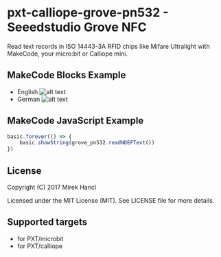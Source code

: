 # pxt-calliope-grove-pn532 - Seeedstudio Grove NFC

Read text records in ISO 14443-3A RFID chips like Mifare Ultralight with MakeCode, your micro:bit or Calliope mini.

## MakeCode Blocks Example
* English
![alt text](https://github.com/infchem/pxt-calliope-grove-pn532/raw/master/mc_example_.png "MakeCode Blocks Example English")
* German 
![alt text](https://github.com/infchem/pxt-calliope-grove-pn532/raw/master/mc_example_de.png "MakeCode Blocks Example German")

## MakeCode JavaScript Example

```javascript
basic.forever(() => {
    basic.showString(grove_pn532.readNDEFText())
})
```

## License

Copyright (C) 2017 Mirek Hancl

Licensed under the MIT License (MIT). See LICENSE file for more details.

## Supported targets

* for PXT/microbit
* for PXT/calliope

